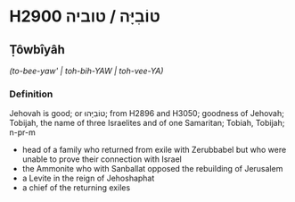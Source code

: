 # H2900 טוֹבִיָּה / טוביה

## Ṭôwbîyâh

_(to-bee-yaw' | toh-bih-YAW | toh-vee-YA)_

### Definition

Jehovah is good; or טוֹבִיָּהוּ; from H2896 and H3050; goodness of Jehovah; Tobijah, the name of three Israelites and of one Samaritan; Tobiah, Tobijah; n-pr-m

- head of a family who returned from exile with Zerubbabel but who were unable to prove their connection with Israel
- the Ammonite who with Sanballat opposed the rebuilding of Jerusalem
- a Levite in the reign of Jehoshaphat
- a chief of the returning exiles

